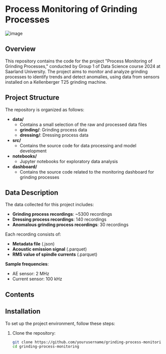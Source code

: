 # Process Monitoring of Grinding Processes

![image](https://github.com/MoritzOster/data-science-24/assets/44369843/0c3e96c2-c27e-4f16-b8bf-160cb776fbff)

## Overview

This repository contains the code for the project "Process Monitoring of Grinding Processes," conducted by Group 1 of Data Science course 2024 at Saarland University. The project aims to monitor and analyze grinding processes to identify trends and detect anomalies, using data from sensors installed on a Kellenberger T25 grinding machine.

## Project Structure

The repository is organized as follows:

- **data/**
  - Contains a small selection of the raw and processed data files
  - **grinding/**: Grinding process data
  - **dressing/**: Dressing process data
- **src/**
  - Contains the source code for data processing and model development
- **notebooks/**
  - Jupyter notebooks for exploratory data analysis
- **dashboard/**
  - Contains the source code related to the monitoring dashboard for grinding processes

## Data Description

The data collected for this project includes:

- **Grinding process recordings**: ~5300 recordings
- **Dressing process recordings**: 140 recordings
- **Anomalous grinding process recordings**: 30 recordings

Each recording consists of:

- **Metadata file** (.json)
- **Acoustic emission signal** (.parquet)
- **RMS value of spindle currents** (.parquet)

**Sample frequencies**:

- AE sensor: 2 MHz
- Current sensor: 100 kHz

## Contents

## Installation

To set up the project environment, follow these steps:

1. Clone the repository:

   ```bash
   git clone https://github.com/yourusername/grinding-process-monitoring.git
   cd grinding-process-monitoring
   ```

